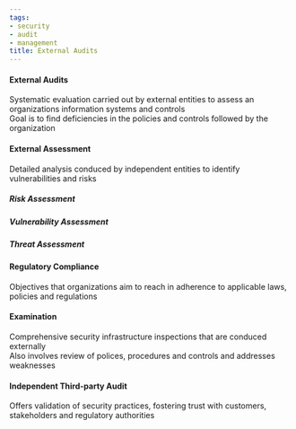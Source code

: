 ```yaml
---
tags:
- security
- audit
- management
title: External Audits
---
```


#### External Audits
Systematic evaluation carried out by external entities to assess an organizations information systems and controls  
Goal is to find deficiencies in the policies and controls followed by the organization

#### External Assessment
Detailed analysis conduced by independent entities to identify vulnerabilities and risks

##### Risk Assessment

##### Vulnerability Assessment

##### Threat Assessment

#### Regulatory Compliance
Objectives that organizations aim to reach in adherence to applicable laws, policies and regulations

#### Examination
Comprehensive security infrastructure inspections that are conduced externally  
Also involves review of polices, procedures and controls and addresses weaknesses

#### Independent Third-party Audit
Offers validation of security practices, fostering trust with customers, stakeholders and regulatory authorities
